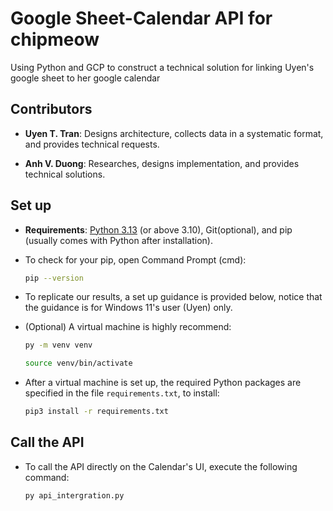 # Google Sheet-Calendar API for chipmeow
Using Python and GCP to construct a technical solution for linking Uyen's google sheet to her google calendar


## Contributors
* **Uyen T. Tran**: Designs architecture, collects data in a systematic format, and provides technical requests.

* **Anh V. Duong**: Researches, designs implementation, and provides technical solutions.

## Set up
* **Requirements**: [Python 3.13](https://www.python.org/downloads/release/python-3133/) (or above 3.10), Git(optional), and pip (usually comes with Python after installation).

* To check for your pip, open Command Prompt (cmd):
    ```bash
    pip --version
    ```

* To replicate our results, a set up guidance is provided below, notice that the guidance is for Windows 11's user (Uyen) only.

* (Optional) A virtual machine is highly recommend:
    ```bash
    py -m venv venv
    ```
    ```bash
    source venv/bin/activate
    ```

* After a virtual machine is set up, the required Python packages are specified in the file ```requirements.txt```, to install:
    ```bash
    pip3 install -r requirements.txt
    ```

## Call the API
* To call the API directly on the Calendar's UI, execute the following command:
    ```bash
    py api_intergration.py
    ```